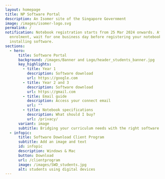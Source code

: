 ```yaml
---
layout: homepage
title: NP Software Portal
description: An Isomer site of the Singapore Government
image: /images/isomer-logo.svg
permalink: /
notification: Notebook registration starts from 25 Mar 2024 onwards. After
  enrolment, wait for one business day before registering your notebook and
  installing software.
sections:
  - hero:
      title: Software Portal
      background: /images/Banner and Logo/header_students_banner.jpg
      key_highlights:
        - title: Year 1
          description: Software download
          url: https://google.com
        - title: Year 2 and 3
          description: Software download
          url: https://gmail.com
        - title: Email guide
          description: Access your connect email
          url: ""
        - title: Notebook specifications
          description: What should I buy?
          url: /privacy/
      variant: image
      subtitle: Bridging your curriculum needs with the right software!
  - infopic:
      title: Software Download Client Program
      subtitle: Add an image and text
      id: infopic
      description: Windows & Mac
      button: Download
      url: /clientprogram
      image: /images/SWD_students.jpg
      alt: students using digital devices
---
```

